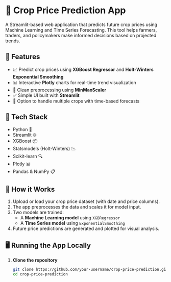 # 🌾 Crop Price Prediction App

A Streamlit-based web application that predicts future crop prices using Machine Learning and Time Series Forecasting. This tool helps farmers, traders, and policymakers make informed decisions based on projected trends.

## 🚀 Features

- 📈 Predict crop prices using **XGBoost Regressor** and **Holt-Winters Exponential Smoothing**
- 📊 Interactive **Plotly** charts for real-time trend visualization
- 🧪 Clean preprocessing using **MinMaxScaler**
- ✅ Simple UI built with **Streamlit**
- 🔁 Option to handle multiple crops with time-based forecasts

## 📂 Tech Stack

- Python 🐍
- Streamlit 🌐
- XGBoost 📦
- Statsmodels (Holt-Winters) 📉
- Scikit-learn 🔍
- Plotly 📊
- Pandas & NumPy 📋

## 🧠 How it Works

1. Upload or load your crop price dataset (with date and price columns).
2. The app preprocesses the data and scales it for model input.
3. Two models are trained:
   - A **Machine Learning model** using `XGBRegressor`
   - A **Time Series model** using `ExponentialSmoothing`
4. Future price predictions are generated and plotted for visual analysis.

## 🖥️ Running the App Locally

1. **Clone the repository**
   ```bash
   git clone https://github.com/your-username/crop-price-prediction.git
   cd crop-price-prediction
